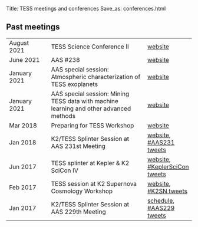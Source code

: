 Title: TESS meetings and conferences
Save_as: conferences.html

## Past meetings

<table class="table table-striped table-hover" style="max-width:55em;">


   <tr>
    <td style="width: 9em;">August 2021</td>
    <td style="width: 25em;">TESS Science Conference II</a></td>
    <td><a
     href='https://tsc.mit.edu/2021/'>website</a></td>
  </tr>

   <tr>
    <td style="width: 9em;">June 2021</td>
    <td style="width: 25em;">AAS #238</a></td>
    <td><a
     href='https://aas.org/meetings/aas238'>website</a></td>
  </tr>

  <tr>
    <td style="width: 9em;">January 2021</td>
    <td style="width: 25em;">AAS special session: Atmospheric characterization of TESS exoplanets</a></td>
    <td><a
     href='https://aas.org/meetings/aas237'>website</a></td>
  </tr>


   <tr>
    <td style="width: 9em;">January 2021</td>
    <td style="width: 25em;">AAS special session: Mining TESS data with machine learning and other advanced methods</a></td>
    <td><a
     href='https://aas.org/meetings/aas237'>website</a></td>
  </tr>

  <tr>
    <td style="width: 9em;">Mar 2018</td>
    <td style="width: 25em;">Preparing for TESS Workshop</a></td>
    <td><a
    href='https://tess.ninja/one/'>website</a></td>
  </tr>


  <tr>
    <td style="width: 9em;">Jan 2018</td>
    <td style="width: 25em;">K2/TESS Splinter Session at AAS 231st Meeting</a></td>
    <td><a
    href='tess-team-at-aas-231.html'>website</a>, <a href="https://twitter.com/search?q=%23AAS231">#AAS231 tweets</a></td>
  </tr>

  <tr>
    <td style="width: 9em;">Jun 2017</td>
    <td style="width: 25em;">TESS splinter at Kepler &amp; K2 SciCon IV</a></td>
    <td><a
    href='https://keplerscience.arc.nasa.gov/scicon4'>website</a>, <a href="https://twitter.com/search?q=%23KeplerSciCon">#KeplerSciCon tweets</a></td>
  </tr>

 <!-- <tr>
    <td style="width: 9em;">Jun 2017</td>
    <td style="width: 25em;">TESS at AAS 230th Meeting</td>
    <td><a
    href='https://aas.org/meetings/aas230'>schedule</a>,
    <a href="https://twitter.com/search?q=%23AAS230">#AAS230 tweets</a></td>
  </tr> -->

  <tr>
    <td style="width: 9em;">Feb 2017</td>
    <td style="width: 25em;">TESS session at K2 Supernova Cosmology Workshop</td>
    <td><a href='https://keplerscience.arc.nasa.gov/supernova-experiment/#k2-supernova-workshop'>website</a>, <a href="https://twitter.com/search?q=%23K2SN">#K2SN tweets</a></td>
    </tr>
    
  <tr>
    <td style="width: 9em;">Jan 2017</td>
    <td style="width: 25em;">K2/TESS Splinter Session at AAS 229th Meeting</td>
    <td><a
    href='https://keplerscience.arc.nasa.gov/k2-tess-splinter-session-at-aas229-on-4-jan-2017.html'>schedule</a>,
    <a href="https://twitter.com/search?q=%23AAS229">#AAS229 tweets</a></td>
  </tr>

 

</table>
